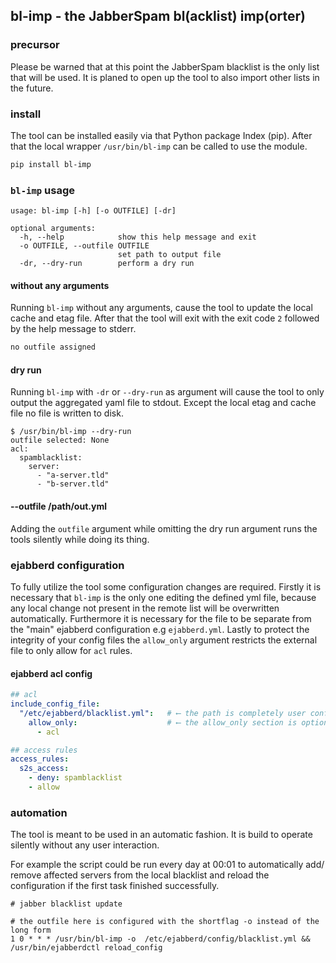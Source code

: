 ## bl-imp - the JabberSpam bl(acklist) imp(orter)

### precursor
Please be warned that at this point the JabberSpam blacklist is the only list that will be used. It is planed to open up
the tool to also import other lists in the future.

### install
The tool can be installed easily via that Python package Index (pip). After that the local wrapper `/usr/bin/bl-imp`
can be called to use the module.
```bash
pip install bl-imp
```

### `bl-imp` usage
```
usage: bl-imp [-h] [-o OUTFILE] [-dr]

optional arguments:
  -h, --help            show this help message and exit
  -o OUTFILE, --outfile OUTFILE
                        set path to output file
  -dr, --dry-run        perform a dry run
```

#### without any arguments
Running `bl-imp` without any arguments, cause the tool to update the local cache and etag file. After that the tool will
exit with the exit code `2` followed by the help message to stderr.

```bash
no outfile assigned
```

#### dry run
Running `bl-imp` with `-dr` or `--dry-run` as argument will cause the tool to only output the aggregated yaml file to
stdout. Except the local etag and cache file no file is written to disk.

```bashinstaller
$ /usr/bin/bl-imp --dry-run
outfile selected: None
acl:
  spamblacklist:
    server:
      - "a-server.tld"
      - "b-server.tld"
```

#### --outfile /path/out.yml
Adding the `outfile` argument while omitting the dry run argument runs the tools silently while doing its thing.

### ejabberd configuration
To fully utilize the tool some configuration changes are required.
Firstly it is necessary that `bl-imp` is the only one editing the defined yml file, because any local change not
present in the remote list will be overwritten automatically. Furthermore it is necessary for the file to be separate
from the "main" ejabberd configuration e.g `ejabberd.yml`. Lastly to protect the integrity of your config files the
`allow_only` argument restricts the external file to only allow for `acl` rules.

#### ejabberd acl config
```yaml
## acl
include_config_file:
  "/etc/ejabberd/blacklist.yml":   # ⟵ the path is completely user configurable
    allow_only:                    # ⟵ the allow_only section is optional but recommended
      - acl

## access rules
access_rules:
  s2s_access:
    - deny: spamblacklist
    - allow
```

### automation
The tool is meant to be used in an automatic fashion. It is build to operate silently without any user interaction.

For example the script could be run every day at 00:01 to automatically add/ remove affected servers from the local
blacklist and reload the configuration if the first task finished successfully.

```cron
# jabber blacklist update

# the outfile here is configured with the shortflag -o instead of the long form
1 0 * * * /usr/bin/bl-imp -o  /etc/ejabberd/config/blacklist.yml && /usr/bin/ejabberdctl reload_config
```
